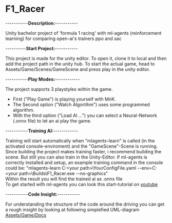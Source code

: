 # F1_Racer
-----------**Description:**-----------

Unity bachelor project of 'formula 1 racing' with ml-agents (reinforcement learning) for comparing open-ai's trainers ppo and sac

----------**Start Project:**-----------

This project is made for the unity editor. To open it, clone it to local and then add the project path in the unity hub.
To start the actual game, head to Assets/Game/Scenes/GameScene and press play in the unity editor.

-----------**Play Modes:**------------

The project supports 3 playstyles within the game.
 - First ("Play Game") is playing yourself with MnK.
 - The Second option ("Watch Algortihm") uses some programmed algorithm.
 - With the third option ("Load AI ...") you can select a Neural-Network (.onnx file) to let an ai play the game.

-----------**Training AI:**------------

Training will start automatically when "mlagents-learn" is called (in the activated console-enviroment) and the "GameScene"-Scene is running.
Since building the project makes training faster, i recommend building the scene. But still you can also train in the Unity-Editor.
If ml-agents is correctly installed and setup, an example training command in the console could be: "mlagents-learn C:\<your path>\YourConfigFile.yaml --env=C:\<your path>\Builds\F1_Racer.exe --no-graphics"
<br/>Within the result you will find the trained ai as .onnx file
<br/>To get started with ml-agents you can look this start-tutorial on [youtube](https://www.youtube.com/watch?v=RANRz9oyzko)

-----------**Code Insight:**-----------

For understanding the structure of the code around the driving you can get a rough insight by looking at following simplefied UML-diagram [Assets/Game/Docs](https://github.com/JoshuaBluem/F1_Racer/tree/main/Assets/Game/Docs/CarDrive_UML.drawio.pdf)
